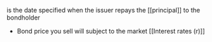 is the date specified when the issuer repays the [[principal]] to the bondholder
- Bond price you sell will subject to the market [[Interest rates (r)]]